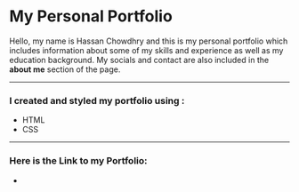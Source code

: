 # My Personal Portfolio

Hello, my name is Hassan Chowdhry and this is my personal portfolio which includes information 
about some of my skills and experience as well as my education background. My socials and contact are also included in the <b>about me</b> section of the page.


<hr>

### I created and styled my portfolio using :
- HTML
- CSS

<hr>

### Here is the Link to my Portfolio:
- []()
